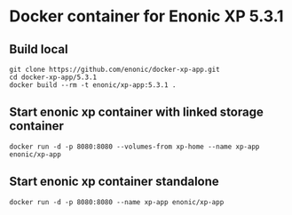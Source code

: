 # Docker container for Enonic XP 5.3.1

## Build local
```
git clone https://github.com/enonic/docker-xp-app.git
cd docker-xp-app/5.3.1
docker build --rm -t enonic/xp-app:5.3.1 .
```

## Start enonic xp container with linked storage container
```
docker run -d -p 8080:8080 --volumes-from xp-home --name xp-app enonic/xp-app
```

## Start enonic xp container standalone
```
docker run -d -p 8080:8080 --name xp-app enonic/xp-app
```
